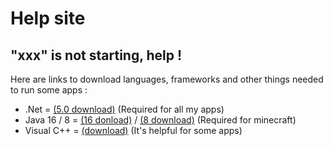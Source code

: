 # Help site <br>

## "xxx" is not starting, help ! <br>
Here are links to download languages, frameworks and other things needed to run some apps : <br>
- .Net = [(5.0 download)](https://download.visualstudio.microsoft.com/download/pr/ced7fd9b-73b9-4756-b9a4-e887281b8c82/7ab0a8e6e8257f1322c6b63a5e01fcb9/dotnet-sdk-5.0.301-win-x64.exe) (Required for all my apps) <br>
- Java 16 / 8 = [(16 donload)](https://download.oracle.com/otn-pub/java/jdk/16.0.1+9/7147401fd7354114ac51ef3e1328291f/jdk-16.0.1_windows-x64_bin.exe) / [(8 download)](https://github.com/LDev-IX/LDev-IX.github.io/releases/download/Java8/jre-8u301-windows-x64.exe) (Required for minecraft) <br>
- Visual C++ = [(download)](https://aka.ms/vs/16/release/vc_redist.x64.exe) (It's helpful for some apps) <br>
